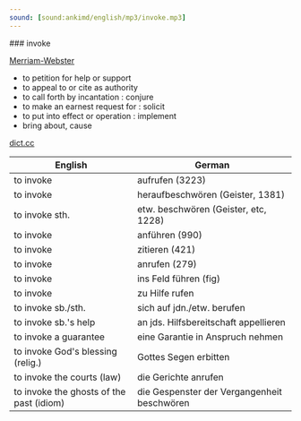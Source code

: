 ```yaml
---
sound: [sound:ankimd/english/mp3/invoke.mp3]
---
```


\### invoke

[Merriam-Webster](https://www.merriam-webster.com/dictionary/invoke)

- to petition for help or support
- to appeal to or cite as authority
- to call forth by incantation : conjure
- to make an earnest request for : solicit
- to put into effect or operation : implement
- bring about, cause

[dict.cc](https://www.dict.cc/invoke)

| English        | German       |
| -------------- | ------------ |
| to invoke | aufrufen (3223) |
| to invoke | heraufbeschwören (Geister, 1381) |
| to invoke sth. | etw. beschwören (Geister, etc, 1228) |
| to invoke | anführen (990) |
| to invoke | zitieren (421) |
| to invoke | anrufen (279) |
| to invoke | ins Feld führen (fig) |
| to invoke | zu Hilfe rufen |
| to invoke sb./sth. | sich auf jdn./etw. berufen |
| to invoke sb.'s help | an jds. Hilfsbereitschaft appellieren |
| to invoke a guarantee | eine Garantie in Anspruch nehmen |
| to invoke God's blessing (relig.) | Gottes Segen erbitten |
| to invoke the courts (law) | die Gerichte anrufen |
| to invoke the ghosts of the past (idiom) | die Gespenster der Vergangenheit beschwören |
